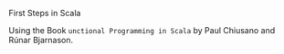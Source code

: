 First Steps in Scala

Using the Book `unctional Programming in Scala` by Paul Chiusano and Rúnar Bjarnason.

